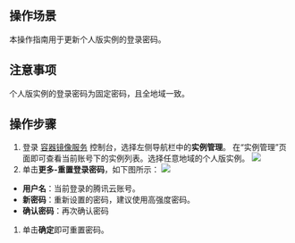 
## 操作场景 
本操作指南用于更新个人版实例的登录密码。

## 注意事项
个人版实例的登录密码为固定密码，且全地域一致。

## 操作步骤
1. 登录 [容器镜像服务](https://console.cloud.tencent.com/tcr) 控制台，选择左侧导航栏中的**实例管理**。
在“实例管理”页面即可查看当前账号下的实例列表。选择任意地域的个人版实例。
![](https://qcloudimg.tencent-cloud.cn/raw/febd3b8350be6249232e36b3ec1fc333.png)
1. 单击**更多-重置登录密码**，如下图所示： 
![](https://qcloudimg.tencent-cloud.cn/raw/70ef82302fd4069c5228e0399cd4144d.png)
 - **用户名**：当前登录的腾讯云账号。
 - **新密码**：重新设置的密码，建议使用高强度密码。
 - **确认密码**：再次确认密码
1. 单击**确定**即可重置密码。

